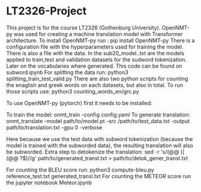 # LT2326-Project

This project is for the course LT2326  (Gothenburg University).
OpenNMT-py was used for creating a machine translation model with Transformer architecture.
To install OpenNMT-py run : pip install OpenNMT-py
There is a configuration file with the hyperparameters used for training the model.
There is also a file with the data. 
In the sub20_model..txt are the models applied to train,test and validation datasets for the sudword tokenization. Later on the vocabularies where generated. This code can be found on subword.ipynb
For splitting the data run: python3 splitting_train_test_valid.py
There are also two python scripts for counting the enaglish and greek words on each datasets, but also in total.
To run those scripts use: python3 counting_words_en/grc.py   

To use OpenNMT-py (pytorch) first it needs to be installed:  

To train the model: onmt_train -config config.yaml
To generate translation: onmt_translate -model path/to/model.pt -src /path/to/test_data.txt -output path/to/translation.txt -gpu 0 -verbose

Here because we use the test data with subword tokenization (because the model is trained with the subworded data), the resulting translation will also be subworded.
Extra step to detokenize the translation:  sed -r 's/(@@ )|(@@ ?$)//g' path/to/generated_transl.txt > path/to/detok_gener_transl.txt

For counting the BLEU score run: python3 compute-bleu.py reference_test.txt generated_transl.txt
For counting the METEOR score run the jupyter notebook Meteor.ipynb